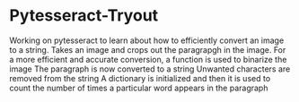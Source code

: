 # Pytesseract-Tryout
Working on pytesseract to learn about how to efficiently convert an image to a string. 
Takes an image and crops out the paragrapgh in the image.
For a more efficient and accurate conversion, 
a function is used to binarize the image 
The paragraph is now converted to a string
Unwanted characters are removed from the string 
A dictionary is initialized and then it is used to count the number of times a particular word appears in the paragraph
